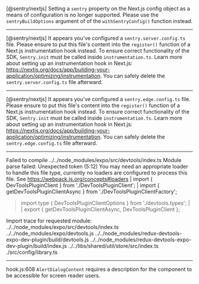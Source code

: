 [@sentry/nextjs] Setting a `sentry` property on the Next.js config object as a means of configuration is no longer supported. Please use the `sentryBuildOptions` argument of of the `withSentryConfig()` function instead.

---

[@sentry/nextjs] It appears you've configured a `sentry.server.config.ts` file. Please ensure to put this file's content into the `register()` function of a Next.js instrumentation hook instead. To ensure correct functionality of the SDK, `Sentry.init` must be called inside `instrumentation.ts`. Learn more about setting up an instrumentation hook in Next.js: https://nextjs.org/docs/app/building-your-application/optimizing/instrumentation. You can safely delete the `sentry.server.config.ts` file afterward.

---

[@sentry/nextjs] It appears you've configured a `sentry.edge.config.ts` file. Please ensure to put this file's content into the `register()` function of a Next.js instrumentation hook instead. To ensure correct functionality of the SDK, `Sentry.init` must be called inside `instrumentation.ts`. Learn more about setting up an instrumentation hook in Next.js: https://nextjs.org/docs/app/building-your-application/optimizing/instrumentation. You can safely delete the `sentry.edge.config.ts` file afterward.

---

Failed to compile
../../node_modules/expo/src/devtools/index.ts
Module parse failed: Unexpected token (5:12)
You may need an appropriate loader to handle this file type, currently no loaders are configured to process this file. See https://webpack.js.org/concepts#loaders
| import { DevToolsPluginClient } from './DevToolsPluginClient';
| import { getDevToolsPluginClientAsync } from './DevToolsPluginClientFactory';
> import type { DevToolsPluginClientOptions } from './devtools.types';
| 
| export { getDevToolsPluginClientAsync, DevToolsPluginClient };

Import trace for requested module:
../../node_modules/expo/src/devtools/index.ts
../../node_modules/expo/devtools.js
../../node_modules/redux-devtools-expo-dev-plugin/build/devtools.js
../../node_modules/redux-devtools-expo-dev-plugin/build/index.js
../../libs/shared/util/store/src/index.ts
./src/config/library.ts

---

hook.js:608 `AlertDialogContent` requires a description for the component to be accessible for screen reader users.





